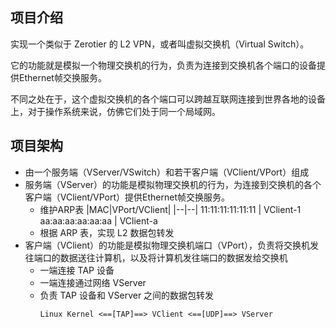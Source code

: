 ## 项目介绍

实现一个类似于 Zerotier 的 L2 VPN，或者叫虚拟交换机（Virtual Switch）。

它的功能就是模拟一个物理交换机的行为，负责为连接到交换机各个端口的设备提供Ethernet帧交换服务。

不同之处在于，这个虚拟交换机的各个端口可以跨越互联网连接到世界各地的设备上，对于操作系统来说，仿佛它们处于同一个局域网。

## 项目架构
- 由一个服务端（VServer/VSwitch）和若干客户端（VClient/VPort）组成
- 服务端（VServer）的功能是模拟物理交换机的行为，为连接到交换机的各个客户端（VClient/VPort）提供Ethernet帧交换服务。
  - 维护ARP表
    |MAC|VPort/VClient|
    |--|--|
    11:11:11:11:11:11 | VClient-1
    aa:aa:aa:aa:aa:aa | VClient-a
  - 根据 ARP 表，实现 L2 数据包转发
- 客户端（VClient）的功能是模拟物理交换机端口（VPort），负责将交换机发往端口的数据送往计算机，以及将计算机发往端口的数据发给交换机
  - 一端连接 TAP 设备
  - 一端连接通过网络 VServer
  - 负责 TAP 设备和 VServer 之间的数据包转发
    ```
    Linux Kernel <==[TAP]==> VClient <==[UDP]==> VServer
    ```
